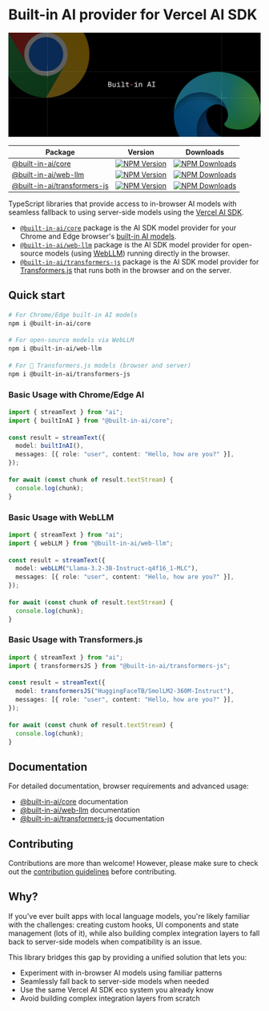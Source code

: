# Built-in AI provider for Vercel AI SDK

<div align="center">
<img src="npm-header.png">
</div>

<div align="center">

| Package                                                                                    | Version                                                                                                                                     | Downloads                                                                                                                                      |
| ------------------------------------------------------------------------------------------ | ------------------------------------------------------------------------------------------------------------------------------------------- | ---------------------------------------------------------------------------------------------------------------------------------------------- |
| [@built-in-ai/core](https://www.npmjs.com/package/@built-in-ai/core)                       | [![NPM Version](https://img.shields.io/npm/v/%40built-in-ai%2Fcore)](https://www.npmjs.com/package/@built-in-ai/core)                       | [![NPM Downloads](https://img.shields.io/npm/dm/%40built-in-ai%2Fcore)](https://www.npmjs.com/package/@built-in-ai/core)                       |
| [@built-in-ai/web-llm](https://www.npmjs.com/package/@built-in-ai/web-llm)                 | [![NPM Version](https://img.shields.io/npm/v/%40built-in-ai%2Fweb-llm)](https://www.npmjs.com/package/@built-in-ai/web-llm)                 | [![NPM Downloads](https://img.shields.io/npm/dm/%40built-in-ai%2Fweb-llm)](https://www.npmjs.com/package/@built-in-ai/web-llm)                 |
| [@built-in-ai/transformers-js](https://www.npmjs.com/package/@built-in-ai/transformers-js) | [![NPM Version](https://img.shields.io/npm/v/%40built-in-ai%2Ftransformers-js)](https://www.npmjs.com/package/@built-in-ai/transformers-js) | [![NPM Downloads](https://img.shields.io/npm/dm/%40built-in-ai%2Ftransformers-js)](https://www.npmjs.com/package/@built-in-ai/transformers-js) |

</div>

TypeScript libraries that provide access to in-browser AI models with seamless fallback to using server-side models using the [Vercel AI SDK](https://ai-sdk.dev/).

- [`@built-in-ai/core`](/packages/built-in-ai/README.md) package is the AI SDK model provider for your Chrome and Edge browser's [built-in AI models](https://developer.chrome.com/docs/ai/built-in).
- [`@built-in-ai/web-llm`](/packages/web-llm/README.md) package is the AI SDK model provider for open-source models (using [WebLLM](https://github.com/mlc-ai/web-llm)) running directly in the browser.
- [`@built-in-ai/transformers-js`](/packages/transformers-js/README.md) package is the AI SDK model provider for [Transformers.js](https://github.com/xenova/transformers.js) that runs both in the browser and on the server.

## Quick start

```bash
# For Chrome/Edge built-in AI models
npm i @built-in-ai/core

# For open-source models via WebLLM
npm i @built-in-ai/web-llm

# For 🤗 Transformers.js models (browser and server)
npm i @built-in-ai/transformers-js
```

### Basic Usage with Chrome/Edge AI

```typescript
import { streamText } from "ai";
import { builtInAI } from "@built-in-ai/core";

const result = streamText({
  model: builtInAI(),
  messages: [{ role: "user", content: "Hello, how are you?" }],
});

for await (const chunk of result.textStream) {
  console.log(chunk);
}
```

### Basic Usage with WebLLM

```typescript
import { streamText } from "ai";
import { webLLM } from "@built-in-ai/web-llm";

const result = streamText({
  model: webLLM("Llama-3.2-3B-Instruct-q4f16_1-MLC"),
  messages: [{ role: "user", content: "Hello, how are you?" }],
});

for await (const chunk of result.textStream) {
  console.log(chunk);
}
```

### Basic Usage with Transformers.js

```typescript
import { streamText } from "ai";
import { transformersJS } from "@built-in-ai/transformers-js";

const result = streamText({
  model: transformersJS("HuggingFaceTB/SmolLM2-360M-Instruct"),
  messages: [{ role: "user", content: "Hello, how are you?" }],
});

for await (const chunk of result.textStream) {
  console.log(chunk);
}
```

## Documentation

For detailed documentation, browser requirements and advanced usage:

- [@built-in-ai/core](https://www.npmjs.com/package/@built-in-ai/core) documentation
- [@built-in-ai/web-llm](https://www.npmjs.com/package/@built-in-ai/web-llm) documentation
- [@built-in-ai/transformers-js](https://www.npmjs.com/package/@built-in-ai/transformers-js) documentation

## Contributing

Contributions are more than welcome! However, please make sure to check out the [contribution guidelines](https://github.com/jakobhoeg/built-in-ai/blob/main/CONTRIBUTING.md) before contributing.

## Why?

If you've ever built apps with local language models, you're likely familiar with the challenges: creating custom hooks, UI components and state management (lots of it), while also building complex integration layers to fall back to server-side models when compatibility is an issue.

This library bridges this gap by providing a unified solution that lets you:

- Experiment with in-browser AI models using familiar patterns
- Seamlessly fall back to server-side models when needed
- Use the same Vercel AI SDK eco system you already know
- Avoid building complex integration layers from scratch
